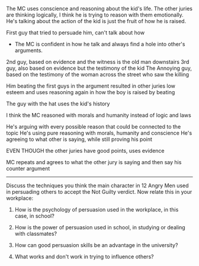 The MC uses conscience and reasoning about the kid's life.
The other juries are thinking logically, I think he is trying to reason with them emotionally.
He's talking about the action of the kid is just the fruit of how he is raised.

First guy that tried to persuade him, can't talk about how
- The MC is confident in how he talk and always find a hole into other's arguments.

2nd guy, based on evidence and the witness is the old man downstairs
3rd guy, also based on evidence but the testimony of the kid
The Annoying guy, based  on the testimony of the woman across the street who saw the killing

Him beating the first guys in the argument resulted in other juries low esteem and uses reasoning again in how the boy is raised by beating

The guy with the hat uses the kid's  history

I think the MC reasoned with morals and humanity instead of logic and laws

He's arguing with every possible reason that could be connected to the topic
	He's using pure reasoning with morals, humanity and conscience
He's agreeing to what other is saying, while still proving his point

EVEN THOUGH the other juries have good points, uses evidence

MC repeats and agrees to what the other jury is saying and then say his counter argument



---

Discuss the techniques you think the main character in 12 Angry Men used in persuading others to accept the Not Guilty verdict. Now relate this in your workplace:

1. How is the psychology of persuasion used in the workplace, in this case, in school?



1. How is the power of persuasion used in school, in studying or dealing with classmates?
2. How can good persuasion skills be an advantage in the university?
3. What works and don't work in trying to influence others?


